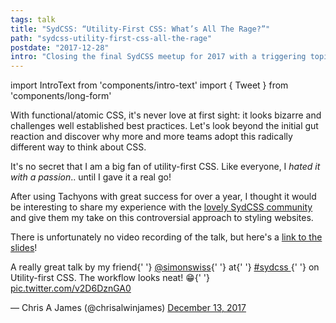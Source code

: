 ```yaml
---
tags: talk
title: "SydCSS: “Utility-First CSS: What’s All The Rage?”"
path: "sydcss-utility-first-css-all-the-rage"
postdate: "2017-12-28"
intro: "Closing the final SydCSS meetup for 2017 with a triggering topic: utility-first CSS."
---
```


import IntroText from 'components/intro-text'
import { Tweet } from 'components/long-form'

<IntroText>
  With functional/atomic CSS, it's never love at first sight: it looks bizarre
  and challenges well established best practices. Let's look beyond the initial
  gut reaction and discover why more and more teams adopt this radically
  different way to think about CSS.
</IntroText>

It's no secret that I am a big fan of utility-first CSS. Like everyone, I _hated it with a passion_.. until I gave it a real go!

After using Tachyons with great success for over a year, I thought it would be interesting to share my experience with the [lovely SydCSS community](http://sydcss.com) and give them my take on this controversial approach to styling websites.

There is unfortunately no video recording of the talk, but here's a [link to the slides](http://slides.com/simonswiss/utility-first-all-the-rage)!

<Tweet>
  <p lang="en" dir="ltr">
    A really great talk by my friend{' '}
    <a href="https://twitter.com/simonswiss?ref_src=twsrc%5Etfw">@simonswiss</a>{' '}
    at{' '}
    <a href="https://twitter.com/hashtag/sydcss?src=hash&amp;ref_src=twsrc%5Etfw">
      #sydcss
    </a>{' '}
    on Utility-first CSS. The workflow looks neat! 😁{' '}
    <a href="https://t.co/v2D6DznGA0">pic.twitter.com/v2D6DznGA0</a>
  </p>
  &mdash; Chris A James (@chrisalwinjames) <a href="https://twitter.com/chrisalwinjames/status/940876032659415040?ref_src=twsrc%5Etfw">December 13, 2017</a>
</Tweet>
